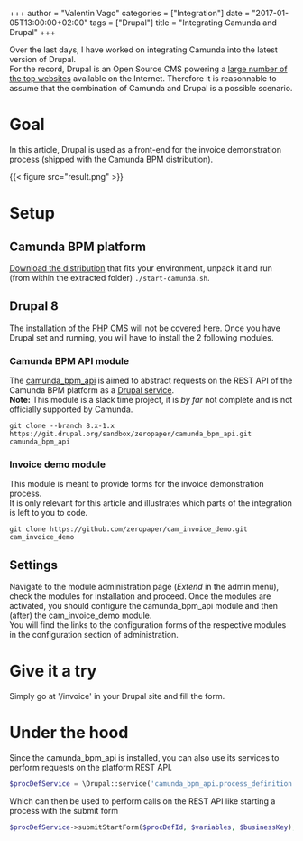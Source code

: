 +++
author = "Valentin Vago"
categories = ["Integration"]
date = "2017-01-05T13:00:00+02:00"
tags = ["Drupal"]
title = "Integrating Camunda and Drupal"
+++

Over the last days, I have worked on integrating Camunda into the latest version of Drupal.  
For the record, Drupal is an Open Source CMS powering a [large number of](https://w3techs.com/technologies/details/cm-drupal/all/all) [the top websites](https://trends.builtwith.com/cms/Drupal) available on the Internet.
Therefore it is reasonnable to assume that the combination of Camunda and Drupal is a possible scenario.
<!--more-->

# Goal

In this article, Drupal is used as a front-end for the invoice demonstration process (shipped with the Camunda BPM distribution).

{{< figure src="result.png" >}}

# Setup

## Camunda BPM platform

[Download the distribution](https://camunda.org/download) that fits your environment, unpack it and run (from within the extracted folder) `./start-camunda.sh`.

## Drupal 8

The [installation of the PHP CMS](https://www.drupal.org/docs/8/install) will not be covered here.
Once you have Drupal set and running, you will have to install the 2 following modules.

### Camunda BPM API module

The [camunda_bpm_api](https://www.drupal.org/sandbox/zeropaper/camunda_bpm_api) is aimed to abstract requests on the REST API of the Camunda BPM platform as a [Drupal service](https://api.drupal.org/api/drupal/core%21core.api.php/group/container/8.2.x).  
**Note:** This module is a slack time project, it is _by far_ not complete and is not officially supported by Camunda.

```
git clone --branch 8.x-1.x https://git.drupal.org/sandbox/zeropaper/camunda_bpm_api.git camunda_bpm_api
```

### Invoice demo module

This module is meant to provide forms for the invoice demonstration process.  
It is only relevant for this article and illustrates which parts of the integration is left to you to code.

```
git clone https://github.com/zeropaper/cam_invoice_demo.git cam_invoice_demo
```

## Settings

Navigate to the module administration page (_Extend_ in the admin menu), check the modules for installation and proceed.
Once the modules are activated, you should configure the camunda_bpm_api module and then (after) the cam_invoice_demo module.   
You will find the links to the configuration forms of the respective modules in the configuration section of administration.

# Give it a try

Simply go at '/invoice' in your Drupal site and fill the form.

# Under the hood

Since the camunda_bpm_api is installed, you can also use its services to perform requests on the platform REST API.

```php
$procDefService = \Drupal::service('camunda_bpm_api.process_definition');
```

Which can then be used to perform calls on the REST API like starting a process with the submit form

```php
$procDefService->submitStartForm($procDefId, $variables, $businessKey);
```
